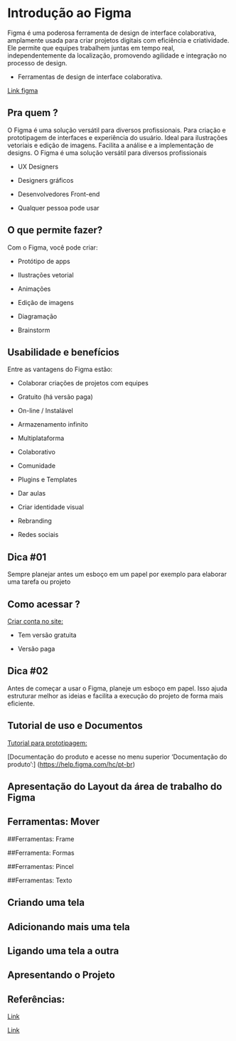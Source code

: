# Introdução ao Figma 

Figma é uma poderosa ferramenta de design de interface colaborativa, amplamente usada para criar projetos digitais com eficiência e criatividade. Ele permite que equipes trabalhem juntas em tempo real, independentemente da localização, promovendo agilidade e integração no processo de design. 

 - Ferramentas de design de interface colaborativa. 

[Link figma](https://www.figma.com/)  

## Pra quem ? 

O Figma é uma solução versátil para diversos profissionais. Para criação e prototipagem de interfaces e experiência do usuário. Ideal para ilustrações vetoriais e edição de imagens. Facilita a análise e a implementação de designs. O Figma é uma solução versátil para diversos profissionais 

- UX Designers 

- Designers gráficos 

- Desenvolvedores Front-end 

- Qualquer pessoa pode usar 

## O que permite fazer? 

Com o Figma, você pode criar: 

- Protótipo de apps 

- Ilustrações vetorial 

- Animações 

- Edição de imagens 

- Diagramação 

- Brainstorm 

## Usabilidade e benefícios 

Entre as vantagens do Figma estão: 

- Colaborar criações de projetos com equipes 

- Gratuito (há versão paga) 

- On-line / Instalável 

- Armazenamento infinito 

- Multiplataforma 

- Colaborativo 

- Comunidade 

- Plugins e Templates 

- Dar aulas 

- Criar identidade visual 

-  Rebranding 

- Redes sociais 

##  Dica #01 

Sempre planejar antes um esboço em um papel por exemplo para elaborar uma tarefa ou projeto 

## Como acessar ? 

[Criar conta no site:](https://www.figma.com/) 

- Tem versão gratuita 

- Versão paga 

##  Dica #02 

Antes de começar a usar o Figma, planeje um esboço em papel. Isso ajuda estruturar melhor as ideias e facilita a execução do projeto de forma mais eficiente. 

## Tutorial de uso e Documentos 

[Tutorial para prototipagem:](https://help.figma.com/hc/pt-br/sections/360006534454) 

[Documentação do produto e acesse no menu superior ‘Documentação do produto’:] (https://help.figma.com/hc/pt-br) 

## Apresentação do Layout da área de trabalho do Figma 

 

## Ferramentas: Mover 

 

##Ferramentas: Frame 

 

##Ferramenta: Formas 

 

##Ferramentas: Pincel 

 

##Ferramentas: Texto 

 

## Criando uma tela 

 

## Adicionando mais uma tela 

 

## Ligando uma tela a outra 

 

## Apresentando o Projeto 

 

## Referências: 

[Link](https://help.figma.com/hc/pt-br/sections/360006534454) 

[Link](https://www.youtube.com/watch?v=mM44D8O7qro&list=PLfaT9CZbt-_QEpLWuhk3wqWOC-TakYNye&index=2) 
